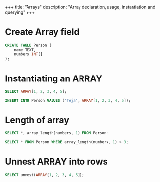 +++
title: "Arrays"
description: "Array declaration, usage, instantiation and querying"
+++

# Create Array field

```sql
CREATE TABLE Person (
    name TEXT,
    numbers INT[]
);
```

# Instantiating an ARRAY

```sql
SELECT ARRAY[1, 2, 3, 4, 5];
```

```sql
INSERT INTO Person VALUES ('Teja', ARRAY[1, 2, 3, 4, 5]);
```

# Length of array

```sql
SELECT *, array_length(numbers, 1) FROM Person;
```

```sql
SELECT * FROM Person WHERE array_length(numbers, 1) > 3;
```

# Unnest ARRAY into rows

```sql
SELECT unnest(ARRAY[1, 2, 3, 4, 5]);
```
